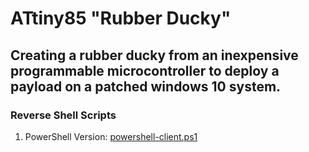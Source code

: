# ATtiny85 "Rubber Ducky"
## Creating a rubber ducky from an inexpensive programmable microcontroller to deploy a payload on a patched windows 10 system.

### Reverse Shell Scripts
1. PowerShell Version: [powershell-client.ps1](01-Shell-Scripts/PowerShell/powershell-client.ps1)
